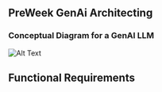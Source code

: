 ## PreWeek GenAi Architecting

### Conceptual Diagram for a GenAI LLM
![Alt Text](https://github.com/YourUsername/YourRepositoryName/blob/main/path/to/your/image.png)


## Functional Requirements